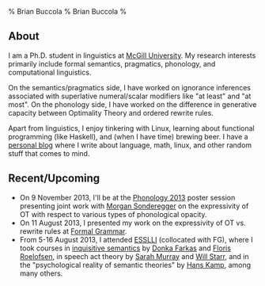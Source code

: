 % Brian Buccola
% Brian Buccola
%

About
-----

I am a Ph.D. student in linguistics at [McGill University][dept]. My research
interests primarily include formal semantics, pragmatics, phonology, and
computational linguistics.

On the semantics/pragmatics side, I have worked on ignorance inferences
associated with superlative numeral/scalar modifiers like "at least" and "at
most".  On the phonology side, I have worked on the difference in generative
capacity between Optimality Theory and ordered rewrite rules.

Apart from linguistics, I enjoy tinkering with Linux, learning about functional
programming (like Haskell), and (when I have time) brewing beer. I have a
[personal blog][blog] where I write about language, math, linux, and other
random stuff that comes to mind.

[dept]: http://www.mcgill.ca/linguistics/ "McGill linguistics department"
[blog]: http://brianbuccola.github.io/ "Personal blog"



Recent/Upcoming
---------------

- On 9 November 2013, I'll be at the [Phonology 2013][phon2013] poster session
  presenting joint work with [Morgan Sonderegger][MS] on the expressivity of OT
  with respect to various types of phonological opacity.
- On 11 August 2013, I presented my work on the expressivity of OT vs. rewrite
  rules at [Formal Grammar][fg].
- From 5-16 August 2013, I attended [ESSLLI][esslli] (collocated with FG),
  where I took courses in [inquisitive semantics][inq] by [Donka Farkas][donka]
  and [Floris Roelofsen][floris], in speech act theory by [Sarah Murray][sarah]
  and [Will Starr][will], and in the "psychological reality of semantic
  theories" by [Hans Kamp][hans], among many others.

[phon2013]: http://blogs.umass.edu/phonology-2013/
[MS]: http://people.linguistics.mcgill.ca/~morgan/
[fg]: http://mjn.host.cs.st-andrews.ac.uk/FG2013/
[esslli]: http://esslli2013.de/
[inq]: https://sites.google.com/site/inquisitivesemantics/
[donka]: http://people.ucsc.edu/~farkas/
[floris]: http://staff.science.uva.nl/~froelofs/
[sarah]: http://conf.ling.cornell.edu/sem/index.shtml
[will]: http://williamstarr.net/
[hans]: http://www.ims.uni-stuttgart.de/institut/mitarbeiter/hans/
